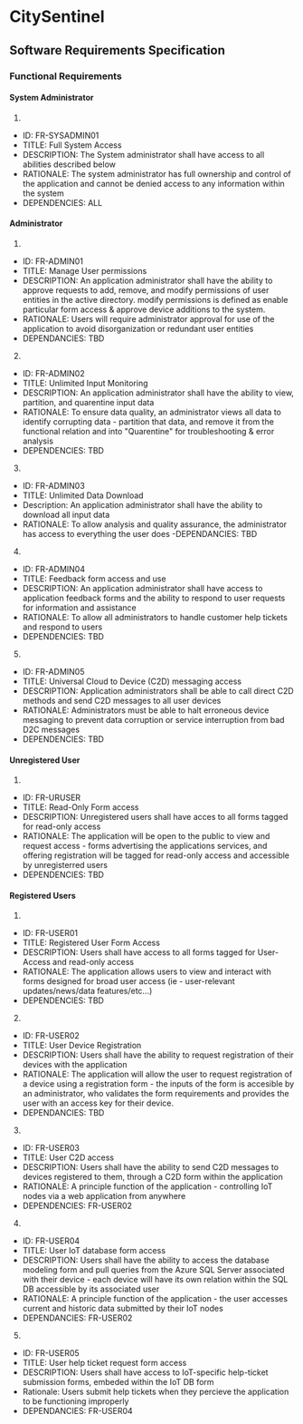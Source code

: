 # CitySentinel

## Software Requirements Specification

### Functional Requirements

#### System Administrator

1.
 - ID: FR-SYSADMIN01
 - TITLE: Full System Access
 - DESCRIPTION: The System administrator shall have access to all abilities described below
 - RATIONALE: The system administrator has full ownership and control of the application and cannot be denied access to any information within the system
 - DEPENDENCIES: ALL

#### Administrator

1.  
 - ID: FR-ADMIN01
 - TITLE: Manage User permissions
 - DESCRIPTION: An application administrator shall have the ability to approve requests to add, remove, and modify permissions of user entities in the active directory. modify permissions is defined as enable particular form access & approve device additions to the system.
 - RATIONALE: Users will require administrator approval for use of the application to avoid disorganization or redundant user entities
 - DEPENDANCIES: TBD
 
2. 
 - ID: FR-ADMIN02
 - TITLE: Unlimited Input Monitoring
 - DESCRIPTION: An application administrator shall have the ability to view, partition, and quarentine input data
 - RATIONALE: To ensure data quality, an administrator views all data to identify corrupting data - partition that data, and remove it from the functional relation and into "Quarentine" for troubleshooting & error analysis
 - DEPENDENCIES: TBD
 
3. 
 - ID: FR-ADMIN03
 - TITLE: Unlimited Data Download
 - Description: An application administrator shall have the ability to download all input data
 - RATIONALE: To allow analysis and quality assurance, the administrator has access to everything the user does
 -DEPENDANCIES: TBD

4. 
 - ID: FR-ADMIN04
 - TITLE: Feedback form access and use
 - DESCRIPTION: An application administrator shall have access to application feedback forms and the ability to respond to user requests for information and assistance
 - RATIONALE: To allow all administrators to handle customer help tickets and respond to users
 - DEPENDENCIES: TBD
 
5. 
 - ID: FR-ADMIN05
 - TITLE: Universal Cloud to Device (C2D) messaging access
 - DESCRIPTION: Application administrators shall be able to call direct C2D methods and send C2D messages to all user devices
 - RATIONALE: Administrators must be able to halt erroneous device messaging to prevent data corruption or service interruption from bad D2C messages
 - DEPENDENCIES: TBD
 
#### Unregistered User

1. 
 - ID: FR-URUSER
 - TITLE: Read-Only Form access
 - DESCRIPTION: Unregistered users shall have acces to all forms tagged for read-only access
 - RATIONALE: The application will be open to the public to view and request access - forms advertising the applications services, and offering registration will be tagged for read-only access and accessible by unregisterred users
 - DEPENDENCIES: TBD
 
#### Registered Users

1. 
 - ID: FR-USER01
 - TITLE: Registered User Form Access
 - DESCRIPTION: Users shall have access to all forms tagged for User-Access and read-only access
 - RATIONALE: The application allows users to view and interact with forms designed for broad user access (ie - user-relevant updates/news/data features/etc...)
 - DEPENDENCIES: TBD
 
2. 
 - ID: FR-USER02
 - TITLE: User Device Registration
 - DESCRIPTION: Users shall have the ability to request registration of their devices with the application
 - RATIONALE: The application will allow the user to request registration of a device using a registration form - the inputs of the form is accesible by an administrator, who validates the form requirements and provides the user with an access key for their device.
 - DEPENDANCIES: TBD

3. 
 - ID: FR-USER03
 - TITLE: User C2D access
 - DESCRIPTION: Users shall have the ability to send C2D messages to devices registered to them, through a C2D form within the application
 - RATIONALE: A principle function of the application - controlling IoT nodes via a web application from anywhere
 - DEPENDENCIES: FR-USER02
 
4. 
 - ID: FR-USER04
 - TITLE: User IoT database form access
 - DESCRIPTION: Users shall have the ability to access the database modeling form and pull queries from the Azure SQL Server associated with their device - each device will have its own relation within the SQL DB accessible by its associated user
 - RATIONALE: A principle function of the application - the user accesses current and historic data submitted by their IoT nodes
 - DEPENDANCIES: FR-USER02
 
5. 
 - ID: FR-USER05
 - TITLE: User help ticket request form access
 - DESCRIPTION: Users shall have access to IoT-specific help-ticket submission forms, embeded within the IoT DB form
 - Rationale: Users submit help tickets when they percieve the application to be functioning improperly
 - DEPENDANCIES: FR-USER04